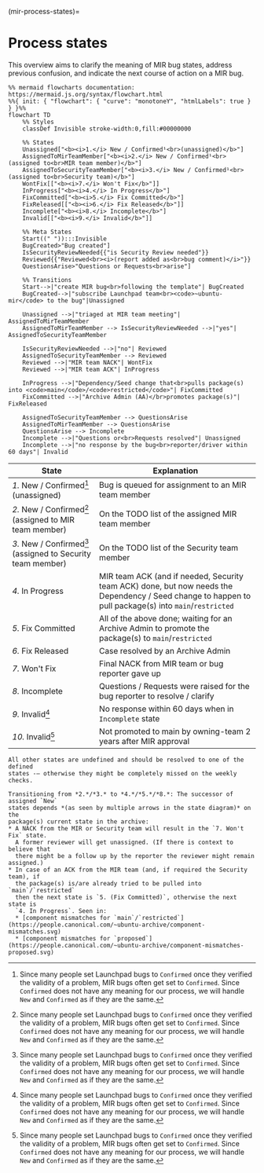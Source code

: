 (mir-process-states)=

# Process states

This overview aims to clarify the meaning of MIR bug states, address previous 
confusion, and indicate the next course of action on a MIR bug.

```{mermaid}
%% mermaid flowcharts documentation: https://mermaid.js.org/syntax/flowchart.html
%%{ init: { "flowchart": { "curve": "monotoneY", "htmlLabels": true } } }%%
flowchart TD
    %% Styles
    classDef Invisible stroke-width:0,fill:#00000000 

    %% States
    Unassigned["<b><i>1.</i> New / Confirmed¹<br>(unassigned)</b>"]
    AssignedToMirTeamMember["<b><i>2.</i> New / Confirmed¹<br>(assigned to<br>MIR team member)</b>"]
    AssignedToSecurityTeamMember["<b><i>3.</i> New / Confirmed¹<br>(assigned to<br>Security team)</b>"]
    WontFix[["<b><i>7.</i> Won't Fix</b>"]]
    InProgress["<b><i>4.</i> In Progress</b>"]
    FixCommitted["<b><i>5.</i> Fix Committed</b>"]
    FixReleased[["<b><i>6.</i> Fix Released</b>"]]
    Incomplete["<b><i>8.</i> Incomplete</b>"]
    Invalid[["<b><i>9.</i> Invalid</b>"]]

    %% Meta States
    Start((" ")):::Invisible
    BugCreated>"Bug created"]
    IsSecurityReviewNeeded{{"is Security Review needed"}}
    Reviewed{{"Reviewed<br><i>(report added as<br>bug comment)</i>"}}
    QuestionsArise>"Questions or Requests<br>arise"]
    
    %% Transitions
    Start-->|"create MIR bug<br>following the template"| BugCreated
    BugCreated-->|"subscribe Launchpad team<br><code>~ubuntu-mir</code> to the bug"|Unassigned

    Unassigned -->|"triaged at MIR team meeting"| AssignedToMirTeamMember
    AssignedToMirTeamMember --> IsSecurityReviewNeeded -->|"yes"| AssignedToSecurityTeamMember

    IsSecurityReviewNeeded -->|"no"| Reviewed
    AssignedToSecurityTeamMember --> Reviewed
    Reviewed -->|"MIR team NACK"| WontFix
    Reviewed -->|"MIR team ACK"| InProgress

    InProgress -->|"Dependency/Seed change that<br>pulls package(s) into <code>main</code>/<code>restricted</code>"| FixCommitted
    FixCommitted -->|"Archive Admin (AA)</br>promotes package(s)"| FixReleased

    AssignedToSecurityTeamMember --> QuestionsArise
    AssignedToMirTeamMember --> QuestionsArise
    QuestionsArise --> Incomplete
    Incomplete -->|"Questions or<br>Requests resolved"| Unassigned
    Incomplete -->|"no response by the bug<br>reporter/driver within 60 days"| Invalid
```

| State                                                       | Explanation |
|-------------------------------------------------------------|-------------|
| *1.* New / Confirmed[^1] (unassigned)                       | Bug is queued for assignment to an MIR team member |
| *2.* New / Confirmed[^1] (assigned to MIR team member)      | On the TODO list of the assigned MIR team member |
| *3.* New / Confirmed[^1] (assigned to Security team member) | On the TODO list of the Security team member |
| *4.* In Progress                                            | MIR team ACK (and if needed, Security team ACK) done, but now needs the Dependency / Seed change to happen to pull package(s) into `main`/`restricted` |
| *5.* Fix Committed                                          | All of the above done; waiting for an Archive Admin to promote the package(s) to `main`/`restricted` |
| *6.* Fix Released                                           | Case resolved by an Archive Admin |
| *7.* Won\'t Fix                                             | Final NACK from MIR team or bug reporter gave up |
| *8.* Incomplete                                             | Questions / Requests were raised for the bug reporter to resolve / clarify |
| *9.* Invalid[^1]                                            | No response within 60 days when in `Incomplete` state |
| *10.* Invalid[^1]                                           | Not promoted to main by owning-team 2 years after MIR approval |

[^1]: Since many people set Launchpad bugs to `Confirmed` once they verified 
     the validity of a problem, MIR bugs often get set to `Confirmed`. Since 
     `Confirmed` does not have any meaning for our process, we will handle
     `New` and `Confirmed` as if they are the same.


```{note}
All other states are undefined and should be resolved to one of the defined
states -– otherwise they might be completely missed on the weekly checks.
```

```{hint}
Transitioning from *2.*/*3.* to *4.*/*5.*/*8.*: The successor of assigned `New`
states depends *(as seen by multiple arrows in the state diagram)* on the
package(s) current state in the archive: 
* A NACK from the MIR or Security team will result in the `7. Won't Fix` state.
  A former reviewer will get unassigned. (If there is context to believe that 
  there might be a follow up by the reporter the reviewer might remain assigned.)
* In case of an ACK from the MIR team (and, if required the Security team), if 
  the package(s) is/are already tried to be pulled into `main`/`restricted` 
  then the next state is `5. (Fix Committed)`, otherwise the next state is 
  `4. In Progress`. Seen in:
  * [component mismatches for `main`/`restricted`](https://people.canonical.com/~ubuntu-archive/component-mismatches.svg) 
  * [component mismatches for `proposed`](https://people.canonical.com/~ubuntu-archive/component-mismatches-proposed.svg)
```


